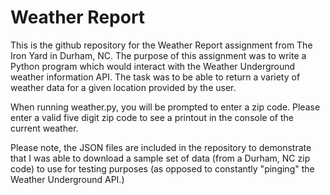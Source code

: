 # Weather Report

This is the github repository for the Weather Report assignment from The Iron Yard in Durham, NC.
The purpose of this assignment was to write a Python program which would interact with the Weather Underground weather information API. The task was to be able to return a variety of weather data for a given location provided by the user.

When running weather.py, you will be prompted to enter a zip code. Please enter a valid five digit zip code to see a printout in the console of the current weather.

Please note, the JSON files are included in the repository to demonstrate that I was able to download a sample set of data (from a Durham, NC zip code) to use for testing purposes (as opposed to constantly "pinging" the Weather Underground API.)
